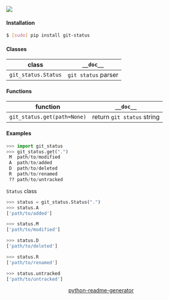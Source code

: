 <!--
https://pypi.org/project/readme-generator/
https://pypi.org/project/python-readme-generator/
-->

[![](https://img.shields.io/pypi/pyversions/git-status.svg?longCache=True)](https://pypi.org/project/git-status/)

#### Installation
```bash
$ [sudo] pip install git-status
```

#### Classes
class|`__doc__`
-|-
`git_status.Status` |`git status` parser

#### Functions
function|`__doc__`
-|-
`git_status.get(path=None)` |return `git status` string

#### Examples
```python
>>> import git_status
>>> git_status.get(".")
 M  path/to/modified
 A  path/to/added
 D  path/to/deleted
 R  path/to/renamed
 ?? path/to/untracked
```

`Status` class
```python
>>> status = git_status.Status(".")
>>> status.A
['path/to/added']

>>> status.M
['path/to/modified']

>>> status.D
['path/to/deleted']

>>> status.R
['path/to/renamed']

>>> status.untracked
['path/to/untracked']
```

<p align="center">
    <a href="https://pypi.org/project/python-readme-generator/">python-readme-generator</a>
</p>